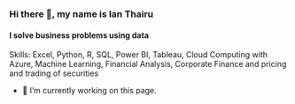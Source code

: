 ### Hi there 👋, my name is Ian Thairu
#### I solve business problems using data

Skills: Excel, Python, R, SQL, Power BI, Tableau, Cloud Computing with Azure, Machine Learning, Financial Analysis, Corporate Finance and pricing and trading of securities

- 🔭 I’m currently working on this page. 




